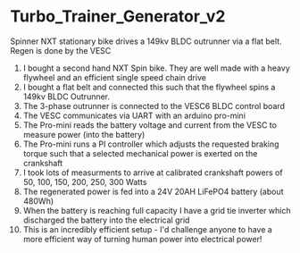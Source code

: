 # Turbo_Trainer_Generator_v2
Spinner NXT stationary bike drives a 149kv BLDC outrunner via a flat belt. Regen is done by the VESC 

<ol>
<li>I bought a second hand NXT Spin bike. They are well made with a heavy flywheel and an efficient single speed chain drive</li>
<li>I bought a flat belt and connected this such that the flywheel spins a 149kv BLDC Outrunner.</li>
<li>The 3-phase outrunner is connected to the VESC6 BLDC control board</li>
<li>The VESC communicates via UART with an arduino pro-mini</li>
<li>The Pro-mini reads the battery voltage and current from the VESC to measure power (into the battery)</li>
<li>The Pro-mini runs a PI controller which adjusts the requested braking torque such that a selected mechanical power is exerted on the crankshaft</li>
<li>I took lots of measurments to arrive at calibrated crankshaft powers of 50, 100, 150, 200, 250, 300 Watts</li>
<li>The regenerated power is fed into a 24V 20AH LiFePO4 battery (about 480Wh)</li>
<li>When the battery is reaching full capacity I have a grid tie inverter which discharged the battery into the electrical grid</li> 
<li>This is an incredibly efficient setup - I'd challenge anyone to have a more efficient way of turning human power into electrical power!</li>
</ol>
